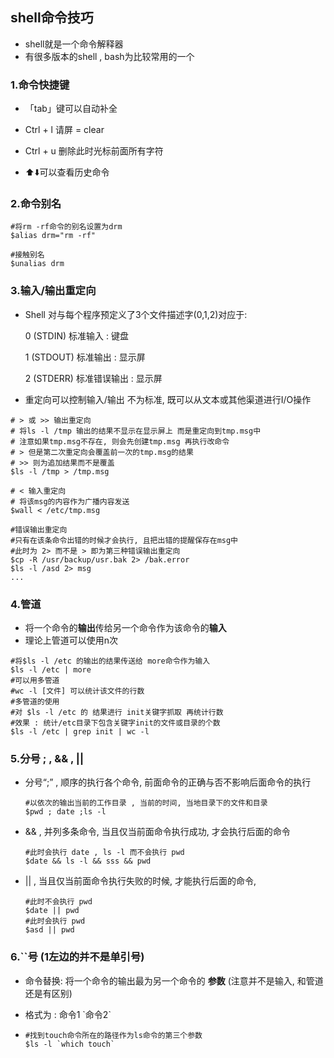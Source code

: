  ##    shell命令技巧

* shell就是一个命令解释器
* 有很多版本的shell , bash为比较常用的一个



### 1.命令快捷键

* 「tab」键可以自动补全

*   Ctrl + l 请屏 = clear
*   Ctrl + u 删除此时光标前面所有字符

*  ⬆️⬇️可以查看历史命令



### 2.命令别名

~~~shell
#将rm -rf命令的别名设置为drm
$alias drm="rm -rf"
~~~

~~~shell
#接触别名
$unalias drm
~~~



### 3.输入/输出重定向

* Shell 对与每个程序预定义了3个文件描述字(0,1,2)对应于:

  0 (STDIN) 标准输入 : 键盘

  1 (STDOUT) 标准输出 : 显示屏

  2 (STDERR) 标准错误输出 : 显示屏

* 重定向可以控制输入/输出 不为标准, 既可以从文本或其他渠道进行I/O操作

~~~shell
# > 或 >> 输出重定向
# 将ls -l /tmp 输出的结果不显示在显示屏上 而是重定向到tmp.msg中
# 注意如果tmp.msg不存在, 则会先创建tmp.msg 再执行改命令
# > 但是第二次重定向会覆盖前一次的tmp.msg的结果
# >> 则为追加结果而不是覆盖
$ls -l /tmp > /tmp.msg
~~~



~~~shell
# < 输入重定向
# 将该msg的内容作为广播内容发送
$wall < /etc/tmp.msg
~~~



~~~shell
#错误输出重定向
#只有在该条命令出错的时候才会执行, 且把出错的提醒保存在msg中
#此时为 2> 而不是 > 即为第三种错误输出重定向
$cp -R /usr/backup/usr.bak 2> /bak.error
$ls -l /asd 2> msg
...
~~~





### 4.管道

* 将一个命令的**输出**传给另一个命令作为该命令的**输入**
* 理论上管道可以使用n次

~~~shell
#将$ls -l /etc 的输出的结果传送给 more命令作为输入
$ls -l /etc | more
#可以用多管道
#wc -l [文件] 可以统计该文件的行数
#多管道的使用
#对 $ls -l /etc 的 结果进行 init关键字抓取 再统计行数
#效果 : 统计/etc目录下包含关键字init的文件或目录的个数
$ls -l /etc | grep init | wc -l
~~~





### 5.分号 ; , && , ||

* 分号“;” , 顺序的执行各个命令, 前面命令的正确与否不影响后面命令的执行

  ~~~shell
  #以依次的输出当前的工作目录 , 当前的时间, 当地目录下的文件和目录
  $pwd ; date ;ls -l
  ~~~


* && , 并列多条命令, 当且仅当前面命令执行成功, 才会执行后面的命令

  ~~~shell
  #此时会执行 date , ls -l 而不会执行 pwd
  $date && ls -l && sss && pwd
  ~~~


* || , 当且仅当前面命令执行失败的时候, 才能执行后面的命令, 

  ~~~shell
  #此时不会执行 pwd
  $date || pwd
  #此时会执行 pwd
  $asd || pwd
  ~~~



### 6.``号 (1左边的并不是单引号)

* 命令替换: 将一个命令的输出最为另一个命令的 **参数** (注意并不是输入, 和管道还是有区别)

* 格式为 : 命令1 \`命令2\`

* ~~~shell
  #找到touch命令所在的路径作为ls命令的第三个参数
  $ls -l `which touch`
  ~~~























